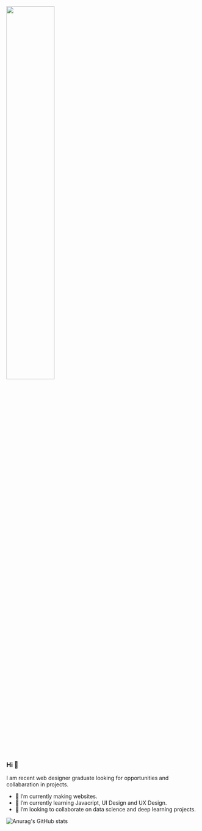 <img width="50%" src="https://disneyplusbrasil.com.br/wp-content/uploads/2020/12/A-Familia-Dinossauros.jpg">

### Hi 👋
I am recent web designer graduate looking for opportunities and collabaration in projects.
- 🔭 I’m currently making websites.
- 🌱 I’m currently learning Javacript, UI Design and UX Design.
- 🤝 I’m looking to collaborate on data science and deep learning projects. 


![Anurag's GitHub stats](https://github-readme-stats.vercel.app/api?username=palmaxp&show_icons=true&theme=radical)
